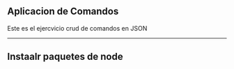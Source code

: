 ## Aplicacion de Comandos

Este es el ejercvicio crud de comandos en JSON

-----
Instaalr paquetes de node
-----